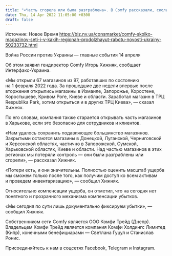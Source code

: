 ```yaml
---
title: "«Часть сгорела или была разграблена». В Comfy рассказали, сколько магазинов сети продолжают работу"
date: Thu, 14 Apr 2022 11:05:00 +0300
draft: false
---
```

Источник: Новое Время https://biz.nv.ua/consmarket/comfy-skolko-magazinov-seti-i-v-kakih-regionah-prodolzhayut-rabotu-novosti-ukrainy-50233732.html


Война России против Украины — главные события 14 апреля

Об этом заявил гендиректор Comfy Игорь Хижняк, сообщает Интерфакс-Украина.

«Мы открыли 67 магазинов из 97, работавших по состоянию на 1 февраля 2022 года. За прошедшие две недели впервые после вторжения открылись магазины в Измаиле, Запорожье, Коростене, Коростышеве, Кривом Роге, Киеве и области. Заработал магазин в ТРЦ Respublika Park, хотим открыться и в других ТРЦ Киева», — сказал Хижняк.

По его словам, компания также старается открывать часть магазинов в Харькове, если это безопасно для сотрудников и клиентов.

«Нам удалось сохранить подавляющее большинство магазинов. Закрытыми остаются магазины в Донецкой, Луганской, Черниговской и Херсонской областях, частично в Запорожской, Сумской, Харьковской областях, Киеве и области. Над частью магазинов в этих регионах мы потеряли контроль — они были разграблены или сгорели», — рассказал Хижняк.

«Потери есть, и они значительны. Полностью оценить масштаб ущерба мы сможем только после того, как получим доступ ко всем активам и проведем инвентаризацию», — сообщил Хижняк.

Относительно компенсации ущерба, он отметил, что на сегодня нет понятного и прозрачного механизма компенсации убытков.

«Мы сегодня по сути лишь документально фиксируем убытки», — сообщил Хижняк.

Собственником сети Comfy является ООО Комфи Трейд (Днепр). Владельцем Комфи Трейд является компания Комфи Холдингс Лимитед (Кипр), конечными бенефициарами — Светлана Гуцул и Станислав Ронис.

Присоединяйтесь к нам в соцсетях Facebook, Telegram и Instagram.
